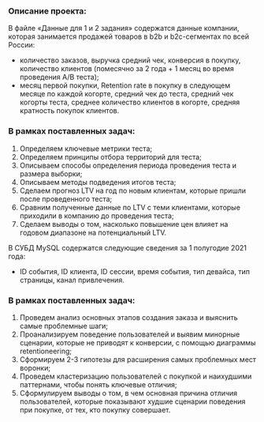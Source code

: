 ### Описание проекта:

В файле «Данные для 1 и 2 задания» содержатся данные компании, которая занимается продажей товаров в b2b и b2c-сегментах по всей России: 
- количество заказов, выручка средний чек, конверсия в покупку, количество клиентов (помесячно за 2 года + 1 месяц во время проведения A/B теста);
- месяц первой покупки, Retention rate в покупку в следующем месяце по каждой когорте, средний чек до теста, средний чек когорты теста, среднее количество клиентов в когорте, средняя кратность покупок клиентов.

### В рамках поставленных задач:
1. Определяем ключевые метрики теста;
2. Определяем принципы отбора территорий для теста;
3. Описываем способы определения периода проведения теста и размера выборки;
4. Описываем методы подведения итогов теста;
5. Сделаем прогноз LTV на год по новым клиентам, которые пришли после проведенного теста;
6. Сравним полученные данные по LTV с теми клиентами, которые приходили в компанию до проведения теста;
7. Сделаем выводы о том, насколько повышение цен влияет на годовом диапазоне на потенциальный LTV.

В СУБД MySQL содержатся следующие сведения за 1 полугодие 2021 года:
* ID события, ID клиента, ID сессии, время события, тип девайса, тип страницы, канал привлечения.


### В рамках поставленных задач:
1.	Проведем анализ основных этапов создания заказа и выяснить самые проблемные шаги;
2.	Проанализируем поведение пользователей и выявим минорные сценарии, которые не приводят к конверсии, с помощью диаграммы retentioneering;
3.	Сформируем 2-3 гипотезы для расширения самых проблемных мест воронки;
4.	Проведем кластеризацию пользователей с покупкой и наихудшими паттернами, чтобы понять ключевые отличия;
5.	Сформулируем выводы о том, в чем основная причина отличия пользователей, которые показывают худшие сценарии поведения при покупке, от тех, кто покупку совершает.

